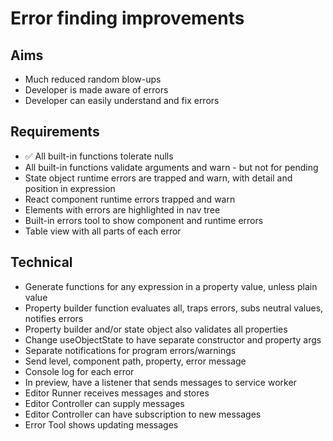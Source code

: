 Error finding improvements
==========================

Aims
----

- Much reduced random blow-ups
- Developer is made aware of errors
- Developer can easily understand and fix errors

Requirements
------------

- ✅ All built-in functions tolerate nulls
- All built-in functions validate arguments and warn - but not for pending
- State object runtime errors are trapped and warn, with detail and position in expression
- React component runtime errors trapped and warn
- Elements with errors are highlighted in nav tree
- Built-in errors tool to show component and runtime errors
- Table view with all parts of each error



Technical
---------

- Generate functions for any expression in a property value, unless plain value
- Property builder function evaluates all, traps errors, subs neutral values, notifies errors
- Property builder and/or state object also validates all properties
- Change useObjectState to have separate constructor and property args
- Separate notifications for program errors/warnings
- Send level, component path, property, error message
- Console log for each error
- In preview, have a listener that sends messages to service worker
- Editor Runner receives messages and stores
- Editor Controller can supply messages
- Editor Controller can have subscription to new messages
- Error Tool shows updating messages


